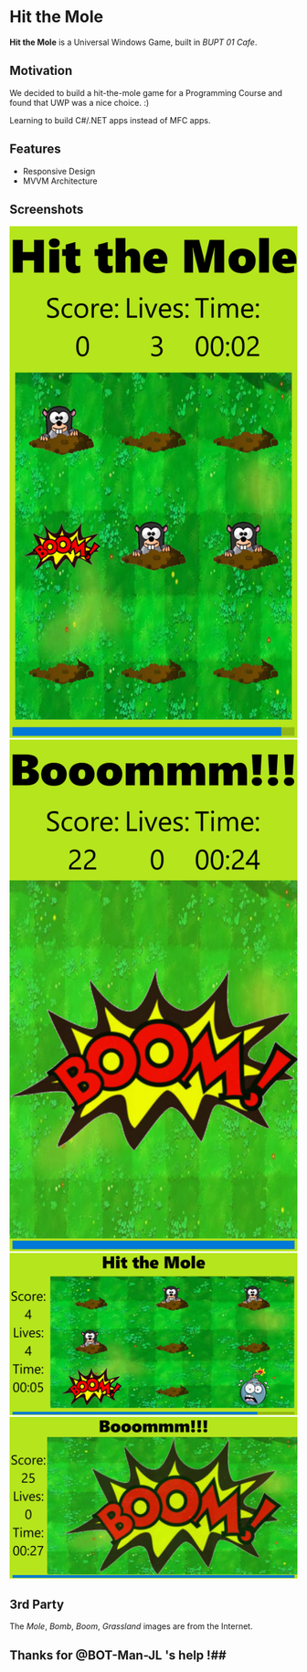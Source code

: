 # Hit the Mole

**Hit the Mole** is a Universal Windows Game, built in *BUPT 01 Cafe*.

## Motivation

We decided to build a hit-the-mole game for a Programming Course and
found that UWP was a nice choice. :)

Learning to build C#/.NET apps instead of MFC apps. 

## Features

- Responsive Design
- MVVM Architecture

## Screenshots

![](Demo/wp_ss_20160801_0001.png)
![](Demo/wp_ss_20160801_0003.png)
![](Demo/wp_ss_20160801_0004.png)
![](Demo/wp_ss_20160801_0005.png)

## 3rd Party

The *Mole*, *Bomb*, *Boom*, *Grassland* images are from the Internet.
## Thanks for @BOT-Man-JL 's help !##

